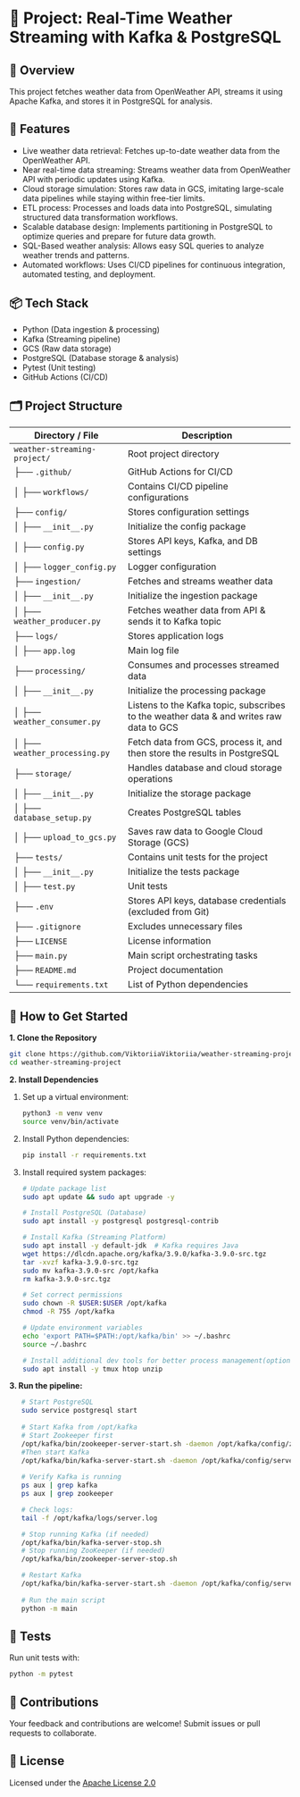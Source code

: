 # 📌 Project: Real-Time Weather Streaming with Kafka & PostgreSQL


## 🚀 Overview
This project fetches weather data from OpenWeather API, streams it using Apache Kafka, and stores it 
in PostgreSQL for analysis.


## 🔹 Features
- Live weather data retrieval: Fetches up-to-date weather data from the OpenWeather API.
- Near real-time data streaming: Streams weather data from OpenWeather API with periodic updates using Kafka.
- Cloud storage simulation: Stores raw data in GCS, imitating large-scale data pipelines while staying within 
  free-tier limits.
- ETL process: Processes and loads data into PostgreSQL, simulating structured data transformation workflows.
- Scalable database design: Implements partitioning in PostgreSQL to optimize queries and prepare for future 
  data growth.
- SQL-Based weather analysis: Allows easy SQL queries to analyze weather trends and patterns.
- Automated workflows: Uses CI/CD pipelines for continuous integration, automated testing, and deployment.


## 📦 Tech Stack
- Python (Data ingestion & processing)
- Kafka (Streaming pipeline)
- GCS (Raw data storage)
- PostgreSQL (Database storage & analysis)
- Pytest (Unit testing)
- GitHub Actions (CI/CD)


## 🗂️ Project Structure

| Directory / File                | Description                                                                             |
|---------------------------------|-----------------------------------------------------------------------------------------|
| `weather-streaming-project/`    | Root project directory                                                                  |
| ├── `.github/`                  | GitHub Actions for CI/CD                                                                |
| │   ├── `workflows/`            | Contains CI/CD pipeline configurations                                                  |
| ├── `config/`                   | Stores configuration settings                                                           |
| │   ├── `__init__.py`           | Initialize the config package                                                           | 
| │   ├── `config.py`             | Stores API keys, Kafka, and DB settings                                                 |
| │   ├── `logger_config.py`      | Logger configuration                                                                    |
| ├── `ingestion/`                | Fetches and streams weather data                                                        |
| │   ├── `__init__.py`           | Initialize the ingestion package                                                        |
| │   ├── `weather_producer.py`   | Fetches weather data from API & sends it to Kafka topic                                 |
| ├── `logs/`                     | Stores application logs                                                                 |
| │   ├── `app.log`               | Main log file                                                                           |
| ├── `processing/`               | Consumes and processes streamed data                                                    |
| │   ├── `__init__.py`           | Initialize the processing package                                                       |                         
| │   ├── `weather_consumer.py`   | Listens to the Kafka topic, subscribes to the weather data & and writes raw data to GCS |
| │   ├── `weather_processing.py` | Fetch data from GCS, process it, and then store the results in PostgreSQL               | 
| ├── `storage/`                  | Handles database and cloud storage operations                                           |
| │   ├── `__init__.py`           | Initialize the storage package                                                          |                                     
| │   ├── `database_setup.py`     | Creates PostgreSQL tables                                                               |
| │   ├── `upload_to_gcs.py`      | Saves raw data to Google Cloud Storage (GCS)                                            |
| ├── `tests/`                    | Contains unit tests for the project                                                     |
| │   ├── `__init__.py`           | Initialize the tests package                                                            |
| │   ├── `test.py`               | Unit tests                                                                              |
| ├── `.env`                      | Stores API keys, database credentials (excluded from Git)                               |
| ├── `.gitignore`                | Excludes unnecessary files                                                              |
| ├── `LICENSE`                   | License information                                                                     |
| ├── `main.py`                   | Main script orchestrating tasks                                                         |
| ├── `README.md`                 | Project documentation                                                                   |
| └── `requirements.txt`          | List of Python dependencies                                                             |

## 🚀 How to Get Started
**1. Clone the Repository**
   ```bash
   git clone https://github.com/ViktoriiaViktoriia/weather-streaming-project.git
   cd weather-streaming-project
   ```
**2. Install Dependencies**
   1. Set up a virtual environment:
      ```bash
      python3 -m venv venv
      source venv/bin/activate
      ```
   2. Install Python dependencies:
      ```bash
      pip install -r requirements.txt
      ```
   3. Install required system packages:
      ```bash
      # Update package list
      sudo apt update && sudo apt upgrade -y

      # Install PostgreSQL (Database)
      sudo apt install -y postgresql postgresql-contrib

      # Install Kafka (Streaming Platform)
      sudo apt install -y default-jdk  # Kafka requires Java
      wget https://dlcdn.apache.org/kafka/3.9.0/kafka-3.9.0-src.tgz
      tar -xvzf kafka-3.9.0-src.tgz
      sudo mv kafka-3.9.0-src /opt/kafka
      rm kafka-3.9.0-src.tgz
      
      # Set correct permissions
      sudo chown -R $USER:$USER /opt/kafka
      chmod -R 755 /opt/kafka
      
      # Update environment variables
      echo 'export PATH=$PATH:/opt/kafka/bin' >> ~/.bashrc
      source ~/.bashrc

      # Install additional dev tools for better process management(optional)
      sudo apt install -y tmux htop unzip
      ```
**3. Run the pipeline:**
   ```bash
      # Start PostgreSQL
      sudo service postgresql start
      
      # Start Kafka from /opt/kafka
      # Start Zookeeper first
      /opt/kafka/bin/zookeeper-server-start.sh -daemon /opt/kafka/config/zookeeper.properties
      #Then start Kafka
      /opt/kafka/bin/kafka-server-start.sh -daemon /opt/kafka/config/server.properties
      
      # Verify Kafka is running
      ps aux | grep kafka
      ps aux | grep zookeeper

      # Check logs:
      tail -f /opt/kafka/logs/server.log

      # Stop running Kafka (if needed)
      /opt/kafka/bin/kafka-server-stop.sh
      # Stop running ZooKeeper (if needed)
      /opt/kafka/bin/zookeeper-server-stop.sh

      # Restart Kafka
      /opt/kafka/bin/kafka-server-start.sh -daemon /opt/kafka/config/server.properties
      
      # Run the main script
      python -m main
   ```
## 🧪 Tests
Run unit tests with:
   ```bash
   python -m pytest
   ```

## 🤝 Contributions
Your feedback and contributions are welcome! Submit issues or pull requests to collaborate.

## 📜 License 
Licensed under the [Apache License 2.0](LICENSE)
